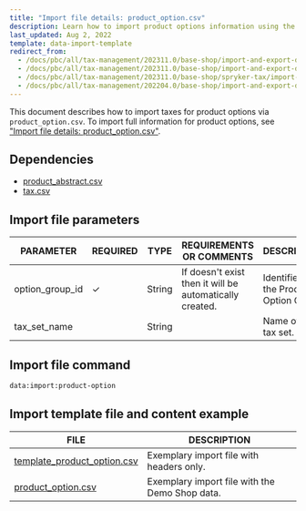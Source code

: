 ```yaml
---
title: "Import file details: product_option.csv"
description: Learn how to import product options information using the product options csv file within you Spryker based project.
last_updated: Aug 2, 2022
template: data-import-template
redirect_from:
  - /docs/pbc/all/tax-management/202311.0/base-shop/import-and-export-data/import-file-details-product-option.csv.html
  - /docs/pbc/all/tax-management/202311.0/base-shop/import-and-export-data/import-file-details-product-option.csv.html
  - /docs/pbc/all/tax-management/202311.0/base-shop/spryker-tax/import-and-export-data/import-file-details-product-option.csv.html
  - /docs/pbc/all/tax-management/202204.0/base-shop/import-and-export-data/import-file-details-product-option.csv.html
---
```



This document describes how to import taxes for product options via  `product_option.csv`. To import full information for product options, see ["Import file details: product_option.csv"](/docs/pbc/all/product-information-management/{{site.version}}/base-shop/import-and-export-data/product-options/import-file-details-product-option.csv.html).


## Dependencies

* [product_abstract.csv](/docs/pbc/all/product-information-management/{{site.version}}/base-shop/import-and-export-data/products-data-import/import-file-details-product-abstract.csv.html)
* [tax.csv](/docs/pbc/all/tax-management/{{site.version}}/base-shop/import-and-export-data/import-file-details-tax-sets.csv.html)


## Import file parameters

| PARAMETER | REQUIRED | TYPE | REQUIREMENTS OR COMMENTS | DESCRIPTION |
| --- | --- | --- | --- | --- |
| option_group_id | &check; | String |If doesn't exist then it will be automatically created.  | Identifier of the Product Option Group. |
| tax_set_name |  | String || Name of the tax set. |

## Import file command

```bash
data:import:product-option
```

## Import template file and content example

| FILE | DESCRIPTION |
| --- | --- |
| [template_product_option.csv](https://spryker.s3.eu-central-1.amazonaws.com/docs/Developer+Guide/Back-End/Data+Manipulation/Data+Ingestion/Data+Import/Data+Import+Categories/Special+Product+Types/202109.0/Template_product_option.csv) | Exemplary import file with headers only. |
| [product_option.csv](https://spryker.s3.eu-central-1.amazonaws.com/docs/Developer+Guide/Back-End/Data+Manipulation/Data+Ingestion/Data+Import/Data+Import+Categories/Special+Product+Types/202109.0/product_option.csv) | Exemplary import file with the Demo Shop data. |

